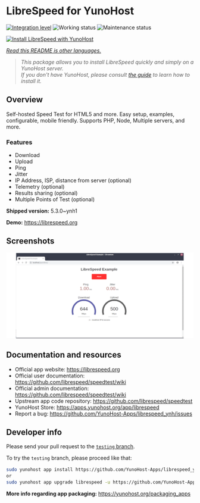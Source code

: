 <!--
N.B.: This README was automatically generated by <https://github.com/YunoHost/apps/tree/master/tools/readme_generator>
It shall NOT be edited by hand.
-->

# LibreSpeed for YunoHost

[![Integration level](https://dash.yunohost.org/integration/librespeed.svg)](https://dash.yunohost.org/appci/app/librespeed) ![Working status](https://ci-apps.yunohost.org/ci/badges/librespeed.status.svg) ![Maintenance status](https://ci-apps.yunohost.org/ci/badges/librespeed.maintain.svg)

[![Install LibreSpeed with YunoHost](https://install-app.yunohost.org/install-with-yunohost.svg)](https://install-app.yunohost.org/?app=librespeed)

*[Read this README is other languages.](./ALL_README.md)*

> *This package allows you to install LibreSpeed quickly and simply on a YunoHost server.*  
> *If you don't have YunoHost, please consult [the guide](https://yunohost.org/install) to learn how to install it.*

## Overview

Self-hosted Speed Test for HTML5 and more. Easy setup, examples, configurable, mobile friendly. Supports PHP, Node, Multiple servers, and more.

### Features

- Download
- Upload
- Ping
- Jitter
- IP Address, ISP, distance from server (optional)
- Telemetry (optional)
- Results sharing (optional)
- Multiple Points of Test (optional)


**Shipped version:** 5.3.0~ynh1

**Demo:** <https://librespeed.org>

## Screenshots

![Screenshot of LibreSpeed](./doc/screenshots/screenshot.png)

## Documentation and resources

- Official app website: <https://librespeed.org>
- Official user documentation: <https://github.com/librespeed/speedtest/wiki>
- Official admin documentation: <https://github.com/librespeed/speedtest/wiki>
- Upstream app code repository: <https://github.com/librespeed/speedtest>
- YunoHost Store: <https://apps.yunohost.org/app/librespeed>
- Report a bug: <https://github.com/YunoHost-Apps/librespeed_ynh/issues>

## Developer info

Please send your pull request to the [`testing` branch](https://github.com/YunoHost-Apps/librespeed_ynh/tree/testing).

To try the `testing` branch, please proceed like that:

```bash
sudo yunohost app install https://github.com/YunoHost-Apps/librespeed_ynh/tree/testing --debug
or
sudo yunohost app upgrade librespeed -u https://github.com/YunoHost-Apps/librespeed_ynh/tree/testing --debug
```

**More info regarding app packaging:** <https://yunohost.org/packaging_apps>
